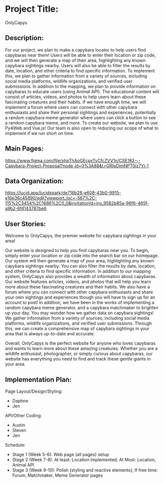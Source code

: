 # Project Title:
OnlyCapys

## Description:
For our project, we plan to make a capybara locator to help users find capybaras near them! Users will be able to enter their location or zip code, and we will then generate a map of their area, highlighting any known capybara sightings nearby. Users will also be able to filter the results by date, location, and other criteria to find specific information. To implement this, we plan to gather information from a variety of sources, including social media platforms, wildlife organizations, and verified user submissions. In addition to the mapping, we plan to provide information on capybaras to educate users (using Animal API). The educational content will consist of articles, videos, and photos to help users learn about these fascinating creatures and their habits. If we have enough time, we will implement a forum where users can connect with other capybara enthusiasts and share their personal sightings and experiences, potentially a random capybara meme generator where users can click a button to see a random capybara meme, and more. To create our website, we plan to use Py4Web and Vue.js! Our team is also open to reducing our scope of what to implement if we run short on time. 

## Main Pages:
https://www.figma.com/file/xhpThAoGEcpxTyCfcZVV1n/CSE183---Capybara-Project-Proposal?node-id=0%3A88&t=GRIpDimNPT0jz7Yj-1 

## Data Organization:
https://lucid.app/lucidspark/de716b28-e608-43b0-9915-e16e36c45890/edit?viewport_loc=-567%2C-115%2C3454%2C1686%2C0_0&invitationId=inv_9582b85a-96f6-465f-a9b2-6f4143787be6

## User Stories:
Welcome to OnlyCapys, the premier website for capybara sightings in your area! 

Our website is designed to help you find capybaras near you. To begin, simply enter your location or zip code into the search bar on our homepage. Our system will then generate a map of your area, highlighting any known capybara sightings nearby. You can also filter the results by date, location, and other criteria to find specific information. In addition to our mapping system, OnlyCapys also provides a wealth of information about capybaras. Our website features articles, videos, and photos that will help you learn more about these fascinating creatures and their habits. We also have a forum where you can connect with other capybara enthusiasts and share your own sightings and experiences though you will have to sign up for an account to post! In addition, we have been in the works of implementing a random capybara meme generator, and a capybara matchmaker to brighten up your day. You may wonder how we gather data on capybara sightings! We gather information from a variety of sources, including social media platforms, wildlife organizations, and verified user submissions. Through this, we can create a comprehensive map of capybara sightings in your area that is always up-to-date and accurate.

Overall, OnlyCapys is the perfect website for anyone who loves capybaras and wants to learn more about these amazing creatures. Whether you are a wildlife enthusiast, photographer, or simply curious about capybaras, our website has everything you need to find and track these gentle giants in your area.

## Implementation Plan:
Page Layout/Design/Styling:
- Daphne
- Jen

API/Other Coding:
- Austin
- Steven
- Jen

Schedule:
- Stage 1 (Week 5-6): Web page (all pages) setup
- Stage 2 (Week 7-8): At least: Location implemented; At Most: Location, Animal API
- Stage 3 (Week 9-10): Polish (styling and reactive elements); If free time: Forum, Matchmaker, Meme Generator pages 